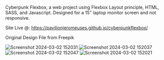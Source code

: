 Cyberpunk Flexbox, a web project using Flexbox Layout principle, HTML, SASS, and Javascript. Designed for a 15" laptop monitor screen and not responsive.

Site Live @: https://pavilionjeromeuses.github.io/cyberpunkflexbox/

Original Design File from Freepik

![Screenshot 2024-03-02 152031](https://github.com/pavilionjeromeuses/cyberpunkflexbox/assets/155218546/c56708e6-a15d-4663-a222-c1585af37d9e)
![Screenshot 2024-03-02 152037](https://github.com/pavilionjeromeuses/cyberpunkflexbox/assets/155218546/93df44cf-1bf5-4633-a55a-60d1de75f576)
![Screenshot 2024-03-02 152047](https://github.com/pavilionjeromeuses/cyberpunkflexbox/assets/155218546/39443c05-e3b1-4d4c-9266-522dba348d13)
![Screenshot 2024-03-02 152021](https://github.com/pavilionjeromeuses/cyberpunkflexbox/assets/155218546/58f196a5-3834-4ec1-a4a1-105b201d83fe)
